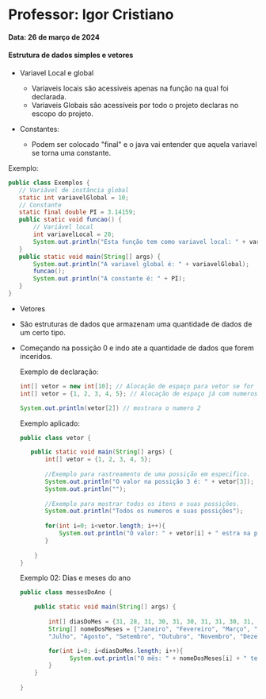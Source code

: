 # Professor: Igor Cristiano
#### Data: 26 de março de 2024
#### Estrutura de dados simples e vetores

* Variavel Local e global
  * Variaveis locais são acessiveis apenas na função na qual foi declarada.
  * Variaveis Globais são acessíveis por todo o projeto declaras no escopo do projeto.

* Constantes:
  * Podem ser colocado "final" e o java vai entender que aquela variavel se torna uma constante.
 

Exemplo:
  ```java
  public class Exemplos {
     // Variável de instância global
     static int variavelGlobal = 10;
     // Constante
     static final double PI = 3.14159;
     public static void funcao() {
         // Variável local
         int variavelLocal = 20;
         System.out.println("Esta função tem como variavel local: " + variavelLocal);
     }
     public static void main(String[] args) {
         System.out.println("A variavel global é: " + variavelGlobal);
         funcao();
         System.out.println("A constante é: " + PI);
     }
 }
 ```

* Vetores
 * São estruturas de dados que armazenam uma quantidade de dados de um certo tipo.
 * Começando na possição 0 e indo ate a quantidade de dados que forem inceridos.

   Exemplo de declaração:
      ```java
      int[] vetor = new int[10]; // Alocação de espaço para vetor se for usar o Scanner.
      int[] vetor = {1, 2, 3, 4, 5}; // Alocação de espaço já com numeros no vetor.

      System.out.println(vetor[2]) // mostrara o numero 2
     ```
   Exemplo aplicado:
      ```java
      public class vetor {
    
         public static void main(String[] args) {
             int[] vetor = {1, 2, 3, 4, 5};
             
             //Exemplo para rastreamento de uma possição em especifico.
             System.out.println("O valor na possição 3 é: " + vetor[3]); 
             System.out.println("");
             
             //Exemplo para mostrar todos os itens e suas possições.
             System.out.println("Todos os numeros e suas possições");
             
             for(int i=0; i<vetor.length; i++){
                 System.out.println("O valor: " + vetor[i] + " estra na possição: " + i);
             }
             
          }
      }
     ```
    Exemplo 02: Dias e meses do ano
    ```java
    public class messesDoAno {
    
        public static void main(String[] args) {
            
            int[] diasDoMes = {31, 28, 31, 30, 31, 30, 31, 31, 30, 31, 30, 31};
            String[] nomeDosMeses = {"Janeiro", "Fevereiro", "Março", "Abril", "Maio", "Junho", 
            "Julho", "Agosto", "Setembro", "Outubro", "Novembro", "Dezembro"};
    
            for(int i=0; i<diasDoMes.length; i++){
                  System.out.println("O mês: " + nomeDosMeses[i] + " tem " + diasDoMes[i] + " dias.");
            }
        }
           
    }
    ```
